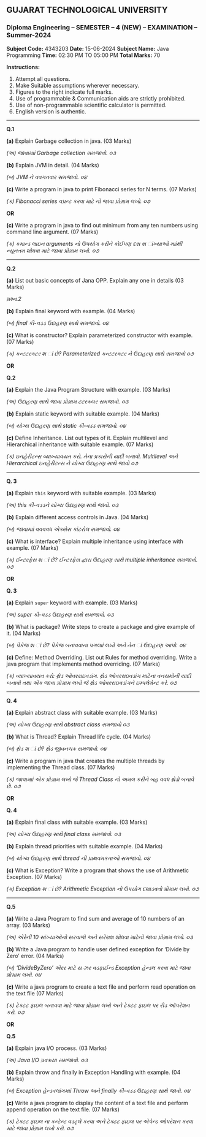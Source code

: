 ## GUJARAT TECHNOLOGICAL UNIVERSITY
### Diploma Engineering – SEMESTER – 4 (NEW) – EXAMINATION – Summer-2024

**Subject Code:** 4343203
**Date:** 15-06-2024
**Subject Name:** Java Programming
**Time:** 02:30 PM TO 05:00 PM
**Total Marks:** 70

**Instructions:**

1.  Attempt all questions.
2.  Make Suitable assumptions wherever necessary.
3.  Figures to the right indicate full marks.
4.  Use of programmable & Communication aids are strictly prohibited.
5.  Use of non-programmable scientific calculator is permitted.
6.  English version is authentic.

---

**Q.1**

**(a)** Explain Garbage collection in java. (03 Marks)

*(અ) જાવામાાં Garbage collection સમજાવો. ૦૩*

**(b)** Explain JVM in detail. (04 Marks)

*(બ) JVM ને વવગતવાર સમજાવો. ૦૪*

**(c)** Write a program in java to print Fibonacci series for N terms. (07 Marks)

*(ક) Fibonacci series વપ્રન્ટ કરવા માટે નો જાવા પ્રોગ્રામ લખો. ૦૭*

**OR**

**(c)** Write a program in java to find out minimum from any ten numbers using command line argument. (07 Marks)

*(ક) કમાન્ડ લાઇન arguments નો ઉપયોગ કરીને કોઈપણ દસ સ ાંખ્યાઓ માાંથી ન્યૂનતમ શોધવા માટે જાવા પ્રોગ્રામ લખો. ૦૭*

---

**Q.2**

**(a)** List out basic concepts of Jana OPP. Explain any one in details (03 Marks)

*પ્રશ્ન.2*

**(b)** Explain final keyword with example. (04 Marks)

*(બ) final કી-વડડ ઉદાહરણ સાથે સમજાવો. ૦૪*

**(c)** What is constructor? Explain parameterized constructor with example. (07 Marks)

*(ક) કન્ટટરક્ટર શ ાં છે? Parameterized કન્ટટરક્ટર ને ઉદાહરણ સાથે સમજાવો ૦૭*

**OR**

**Q.2**

**(a)** Explain the Java Program Structure with example. (03 Marks)

*(અ) ઉદાહરણ સાથે જાવા પ્રોગ્રામ ટટરક્ચર સમજાવો. ૦૩*

**(b)** Explain static keyword with suitable example. (04 Marks)

*(બ) યોગ્ય ઉદાહરણ સાથે static કી-વડડ સમજાવો. ૦૪*

**(c)** Define Inheritance. List out types of it. Explain multilevel and Hierarchical inheritance with suitable example. (07 Marks)

*(ક) ઇનહેરીટન્સ વ્યાખ્યાવયત કરો. તેના પ્રકારોની યાદી બનાવો. Multilevel અને Hierarchical ઇનહેરીટન્સ ને યોગ્ય ઉદાહરણ સાથે જાવો ૦૭*

---

**Q. 3**

**(a)** Explain `this` keyword with suitable example. (03 Marks)

*(અ) this કી-વડડને યોગ્ય ઉદાહરણ સાથે જાવો. ૦૩*

**(b)** Explain different access controls in Java. (04 Marks)

*(બ) જાવામાાં વવવવધ એક્સેસ કાંટરોલ સમજાવો. ૦૪*

**(c)** What is interface? Explain multiple inheritance using interface with example. (07 Marks)

*(ક) ઈન્ટરફેસ શ ાં છે? ઈન્ટરફેસ દ્વારા ઉદાહરણ સાથે multiple inheritance સમજાવો. ૦૭*

**OR**

**Q. 3**

**(a)** Explain `super` keyword with example. (03 Marks)

*(અ) super કી-વડડ ઉદાહરણ સાથે સમજાવો. ૦૩*

**(b)** What is package? Write steps to create a package and give example of it. (04 Marks)

*(બ) પેકેજ શ ાં છે? પેકેજ બનાવવાના પગલાાં લખો અને તેન ાં ઉદાહરણ આપો. ૦૪*

**(c)** Define: Method Overriding. List out Rules for method overriding. Write a java program that implements method overriding. (07 Marks)

*(ક) વ્યાખ્યાવયત કરો: થ્રેડ ઓવરરાઇવડાંગ. થ્રેડ ઓવરરાઇવડાંગ માટેના વનયમોની યાદી બનાવો તથા એક જાવા પ્રોગ્રામ લખો જે થ્રેડ ઓવરરાઇવડાંગને ઇમ્પલેમેન્ટ કરે. ૦૭*

---

**Q. 4**

**(a)** Explain abstract class with suitable example. (03 Marks)

*(અ) યોગ્ય ઉદાહરણ સાથે abstract class સમજાવો ૦૩*

**(b)** What is Thread? Explain Thread life cycle. (04 Marks)

*(બ) થ્રેડ શ ાં છે? થ્રેડ જીવનચક્ર સમજાવો. ૦૪*

**(c)** Write a program in java that creates the multiple threads by implementing the Thread class. (07 Marks)

*(ક) જાવામાાં એક પ્રોગ્રામ લખો જે Thread Class નો અમલ કરીને બહ વવધ થ્રેડો બનાવે છે. ૦૭*

**OR**

**Q. 4**

**(a)** Explain final class with suitable example. (03 Marks)

*(અ) યોગ્ય ઉદાહરણ સાથે final class સમજાવો. ૦૩*

**(b)** Explain thread priorities with suitable example. (04 Marks)

*(બ) યોગ્ય ઉદાહરણ સાથે thread ની પ્રાથવમકતાઓ સમજાવો. ૦૪*

**(c)** What is Exception? Write a program that shows the use of Arithmetic Exception. (07 Marks)

*(ક) Exception શ ાં છે? Arithmetic Exception નો ઉપયોગ દશાડવતો પ્રોગ્રામ લખો. ૦૭*

---

**Q.5**

**(a)** Write a Java Program to find sum and average of 10 numbers of an array. (03 Marks)

*(અ) એરેની 10 સાંખ્યાઓનો સરવાળો અને સરેરાશ શોધવા માટેનો જાવા પ્રોગ્રામ લખો. ૦૩*

**(b)** Write a Java program to handle user defined exception for ‘Divide by Zero’ error. (04 Marks)

*(બ) ‘DivideByZero’ એરર માટે ય ઝર વડફાઈન્ડ Exception હેન્ડલ કરવા માટે જાવા પ્રોગ્રામ લખો. ૦૪*

**(c)** Write a java program to create a text file and perform read operation on the text file (07 Marks)

*(ક) ટેક્ટટ ફાઇલ બનાવવા માટે જાવા પ્રોગ્રામ લખો અને ટેક્ટટ ફાઇલ પર રીડ ઑપરેશન કરો. ૦૭*

**OR**

**Q.5**

**(a)** Explain java I/O process. (03 Marks)

*(અ) Java I/O પ્રવક્રયા સમજાવો. ૦૩*

**(b)** Explain throw and finally in Exception Handling with example. (04 Marks)

*(બ) Exception હેન્ડવલાંગમાાં Throw અને finally કી-વડડ ઉદાહરણ સાથે જાવો. ૦૪*

**(c)** Write a java program to display the content of a text file and perform append operation on the text file. (07 Marks)

*(ક) ટેક્ટટ ફાઇલ ના કન્ટેન્ટ વડટ્લે કરવા અને ટેક્ટટ ફાઇલ પર એપેન્ડ ઓપરેશન કરવા માટે જાવા પ્રોગ્રામ લખો કરો. ૦૭*
